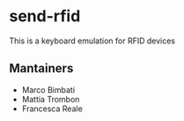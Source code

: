 # send-rfid
This is a keyboard emulation for RFID devices

## Mantainers
- Marco Bimbati
- Mattia Trombon
- Francesca Reale
